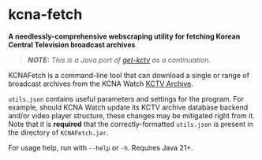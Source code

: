 # kcna-fetch

**A needlessly-comprehensive webscraping utility for fetching Korean Central Television broadcast archives**

> _**NOTE:** This is a Java port of [get-kctv](https://github.com/Lynzzyr/get-kctv) as a continuation._

KCNAFetch is a command-line tool that can download a single or range of broadcast archives from the KCNA Watch [KCTV Archive](https://kcnawatch.org/kctv-archive).

`utils.json` contains useful parameters and settings for the program. For example, should KCNA Watch update its KCTV archive database backend and/or video player structure, these changes may be mitigated right from it. Note that it is **required** that the correctly-formatted `utils.json` is present in the directory of `KCNAFetch.jar`.

For usage help, run with `--help` or `-h`. Requires Java 21+.